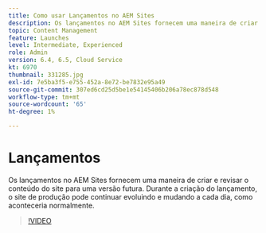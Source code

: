 ```yaml
---
title: Como usar Lançamentos no AEM Sites
description: Os lançamentos no AEM Sites fornecem uma maneira de criar e revisar conteúdo para uma versão futura.
topic: Content Management
feature: Launches
level: Intermediate, Experienced
role: Admin
version: 6.4, 6.5, Cloud Service
kt: 6970
thumbnail: 331285.jpg
exl-id: 7e5ba3f5-e755-452a-8e72-be7832e95a49
source-git-commit: 307ed6cd25d5be1e54145406b206a78ec878d548
workflow-type: tm+mt
source-wordcount: '65'
ht-degree: 1%

---
```


# Lançamentos

Os lançamentos no AEM Sites fornecem uma maneira de criar e revisar o conteúdo do site para uma versão futura. Durante a criação do lançamento, o site de produção pode continuar evoluindo e mudando a cada dia, como aconteceria normalmente.

>[!VIDEO](https://video.tv.adobe.com/v/331285?quality=12&learn=on)
